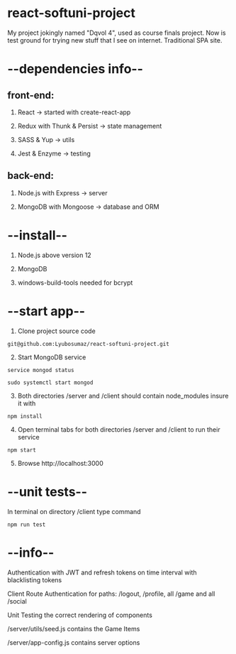 # react-softuni-project
My project jokingly named "Dqvol 4", used as course finals project.
Now is test ground for trying new stuff that I see on internet.
Traditional SPA site.



# --dependencies info--

## front-end:

  1. React -> started with create-react-app

  2. Redux with Thunk & Persist -> state management

  3. SASS & Yup -> utils

  4. Jest & Enzyme -> testing

## back-end:

  1. Node.js with Express -> server

  2. MongoDB with Mongoose -> database and ORM



# --install--

  1. Node.js above version 12

  2. MongoDB

  3. windows-build-tools needed for bcrypt



# --start app--

  1. Clone project source code
  
    git@github.com:Lyubosumaz/react-softuni-project.git

  2. Start MongoDB service

    service mongod status

    sudo systemctl start mongod
  
  3. Both directories /server and /client should contain node_modules insure it with

    npm install

  4. Open terminal tabs for both directories /server and /client to run their service

    npm start

  5. Browse http://localhost:3000



# --unit tests--

  In terminal on directory /client type command

    npm run test



# --info--

  Authentication with JWT and refresh tokens on time interval with blacklisting tokens

  Client Route Authentication for paths: /logout, /profile, all /game and all /social 

  Unit Testing the correct rendering of components

  /server/utils/seed.js contains the Game Items

  /server/app-config.js contains server options

